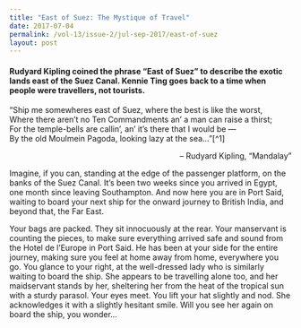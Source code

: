 ```yaml
---
title: "East of Suez: The Mystique of Travel"
date: 2017-07-04
permalink: /vol-13/issue-2/jul-sep-2017/east-of-suez
layout: post
---
```

#### Rudyard Kipling coined the phrase “East of Suez” to describe the exotic lands east of the Suez Canal. **Kennie Ting** goes back to a time when people were travellers, not tourists.

“Ship me somewheres east of Suez, where the best is like the worst,<br>
Where there aren’t no Ten Commandments an’ a man can raise a thirst;<br>
For the temple-bells are callin’, an’ it’s there that I would be —<br>
By the old Moulmein Pagoda, looking lazy at the sea…”[^1]

<p align="right">– Rudyard Kipling, “Mandalay”</p>

Imagine, if you can, standing at the edge of the passenger platform, on the banks of the Suez Canal. It’s been two weeks since you arrived in Egypt, one month since leaving Southampton. And now here you are in Port Said, waiting to board your next ship for the onward journey to British India, and beyond that, the Far East.

Your bags are packed. They sit innocuously at the rear. Your manservant is counting the pieces, to make sure everything arrived safe and sound from the Hotel de l’Europe in Port Said. He has been at your side for the entire journey, making sure you feel at home away from home, everywhere you go. You glance to your right, at the well-dressed lady who is similarly waiting to board the ship. She appears to be travelling alone too, and her maidservant stands by her, sheltering her from the heat of the tropical sun with a sturdy parasol. Your eyes meet. You lift your hat slightly and nod. She acknowledges it with a slightly hesitant smile. Will you see her again on board the ship, you wonder…